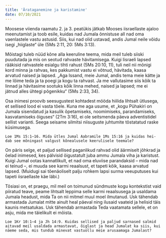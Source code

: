 ```yaml
---
title: 'Ärataganemine ja karistamine'
date: 07/10/2021
---
```


Moosese viienda raamatu 2. ja 3. peatükis jätkab Mooses iisraellaste ajaloo meenutamist ja toob esile, kuidas nad Jumala õnnistuse all nad oma vaenlastele vastu astusid. Siis, kui nad olid ustavad, andis Jumal neile võidu isegi „hiiglaste“ üle (5Ms 2:11, 20: 5Ms 3:13).

Mõistagi tuleb nüüd kõne alla keeruline teema, mida meil tuleb siiski puudutada ja mis on seotud rahvaste hävitamisega. Kuigi Iisraeli lapsed rääkisid rahvastele esialgu tihti rahust (5Ms 20:10, 11), tuli neil nii mõnigi kord minna ja rahvas, kes pakkumist vastu ei võtnud, hävitada, kaasa arvatud naised ja lapsed. „Aga Issand, meie Jumal, andis tema meie kätte ja me lõime teda ja ta poegi ja kogu ta rahvast. Ja me vallutasime siis kõik ta linnad ja hävitasime sootuks kõik linna mehed, naised ja lapsed; me ei jätnud alles ühtegi põgenikku“ (5Ms 2:33, 34).

Osa inimesi proovib seesugustest kohtadest mööda hiilida lihtsalt ütlusega, et sellised lood ei vasta tõele. Kuna me aga usume, et „kogu Pühakiri on Jumala sisendatud ja kasulik õpetamiseks, noomimiseks, parandamiseks, kasvatamiseks õiguses“ (2Tm 3:16), ei ole seitsmenda päeva adventistidel sellist varianti. Seega seisame silmitsi niisuguste juhtumite tõstatatud raske küsimusega.

`Loe 1Ms 15:1–16. Mida ütles Jumal Aabramile 1Ms 15:16 ja kuidas hei-
dab see mõningast valgust kõnealusele keerulisele teemale?`

On päris selge, et paljud sellised paganlikud rahvad olid äärmiselt jõhkrad ja õelad inimesed, kes pälvisid õigustatult juba ammu Jumala viha ja karistust. Kuigi Jumal ootas kannatlikult, et nad oma eluviise parandaksid – mida nad ei teinud –, ei muuda see karmi reaalsust, et tapeti kõik, kaasa arvatud lapsed. (Muidugi sai tõenäoliselt palju rohkem lapsi surma veeuputuses kui tapeti iisraellaste käe läbi.)

Tõsiasi on, et praegu, mil meil on toimunud sündmuste kogu kontekstist vaid piiratud teave, peame lihtsalt leppima selle karmi reaalsusega ja usaldama Jumala headust, mida Ta on nii mitmel muul moel ilmutanud. Usk tähendab armastada Jumalat mitte ainult heal päeval ning ilusaid vaateid ja helisid täis kaunis metsatukas. Usk tähendab armastada Teda vaatamata sellele, et on asju, mida me täielikult ei mõista.

`Loe 1Kr 10:1–4 ja Jh 14:9. Kuidas sellised ja paljud sarnased salmid aitavad meil usaldada armastavat, õiglast ja head Jumalat ka siis, kui näeme seda, mis tundub minevat vastuollu meie arusaamaga Jumalast?`